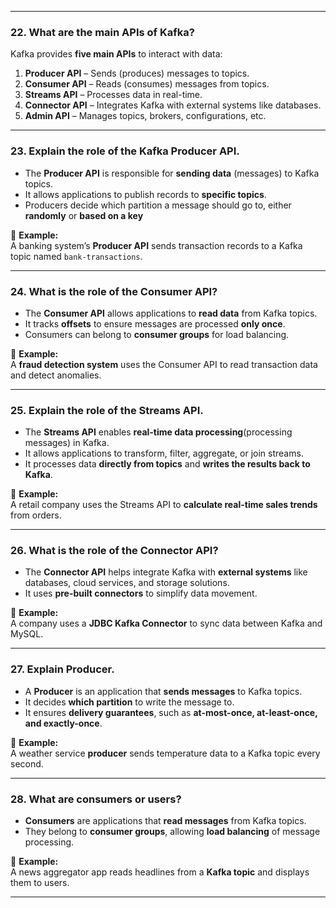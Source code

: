 
---
### **22. What are the main APIs of Kafka?**

Kafka provides **five main APIs** to interact with data:

1. **Producer API** – Sends (produces) messages to topics.
2. **Consumer API** – Reads (consumes) messages from topics.
3. **Streams API** – Processes data in real-time.
4. **Connector API** – Integrates Kafka with external systems like databases.
5. **Admin API** – Manages topics, brokers, configurations, etc.

---

### **23. Explain the role of the Kafka Producer API.**

- The **Producer API** is responsible for **sending data** (messages) to Kafka topics.
- It allows applications to publish records to **specific topics**.
- Producers decide which partition a message should go to, either **randomly** or **based on a key**

📌 **Example:**  
A banking system’s **Producer API** sends transaction records to a Kafka topic named `bank-transactions`.

---

### **24. What is the role of the Consumer API?**

- The **Consumer API** allows applications to **read data** from Kafka topics.
- It tracks **offsets** to ensure messages are processed **only once**.
- Consumers can belong to **consumer groups** for load balancing.

📌 **Example:**  
A **fraud detection system** uses the Consumer API to read transaction data and detect anomalies.

---

### **25. Explain the role of the Streams API.**

- The **Streams API** enables **real-time data processing**(processing messages) in Kafka.
- It allows applications to transform, filter, aggregate, or join streams.
- It processes data **directly from topics** and **writes the results back to Kafka**.

📌 **Example:**  
A retail company uses the Streams API to **calculate real-time sales trends** from orders.

---

### **26. What is the role of the Connector API?**

- The **Connector API** helps integrate Kafka with **external systems** like databases, cloud services, and storage solutions.
- It uses **pre-built connectors** to simplify data movement.

📌 **Example:**  
A company uses a **JDBC Kafka Connector** to sync data between Kafka and MySQL.

---

### **27. Explain Producer.**

- A **Producer** is an application that **sends messages** to Kafka topics.
- It decides **which partition** to write the message to.
- It ensures **delivery guarantees**, such as **at-most-once, at-least-once, and exactly-once**.

📌 **Example:**  
A weather service **producer** sends temperature data to a Kafka topic every second.

---

### **28. What are consumers or users?**

- **Consumers** are applications that **read messages** from Kafka topics.
- They belong to **consumer groups**, allowing **load balancing** of message processing.

📌 **Example:**  
A news aggregator app reads headlines from a **Kafka topic** and displays them to users.

---

